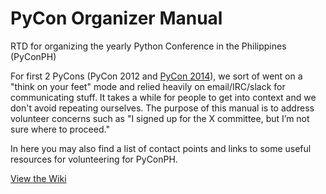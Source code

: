 # PyCon Organizer Manual
RTD for organizing the yearly Python Conference in the Philippines (PyConPH)

For first 2 PyCons (PyCon 2012 and [PyCon 2014](http://pycon-2014.python.ph/)), we sort of went on a "think on your feet" mode and relied heavily on email/IRC/slack for communicating stuff. It takes a while for people to get into context and we don't avoid repeating ourselves. The purpose of this manual is to address volunteer concerns such as "I signed up for the X committee, but I’m not sure where to proceed."

In here you may also find a list of contact points and links to some useful resources for volunteering for PyConPH.

[View the Wiki](https://github.com/pythonph/pycon-organizer-manual/wiki)
